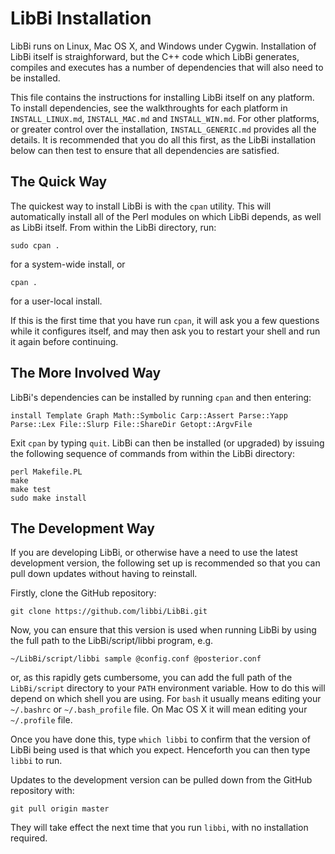 # LibBi Installation

LibBi runs on Linux, Mac OS X, and Windows under Cygwin. Installation of LibBi itself is straighforward, but the C++ code which LibBi generates, compiles and executes has a number of dependencies that will also need to be installed.

This file contains the instructions for installing LibBi itself on any platform. To install dependencies, see the walkthroughts for each platform in `INSTALL_LINUX.md`, `INSTALL_MAC.md` and `INSTALL_WIN.md`. For other platforms, or greater control over the installation, `INSTALL_GENERIC.md` provides all the details. It is recommended that you do all this first, as the LibBi installation below can then test to ensure that all dependencies are satisfied.

## The Quick Way

The quickest way to install LibBi is with the `cpan` utility. This will automatically install all of the Perl modules on which LibBi depends, as well as LibBi itself. From within the LibBi directory, run:

    sudo cpan .
    
for a system-wide install, or

    cpan .
    
for a user-local install.
    
If this is the first time that you have run `cpan`, it will ask you a few questions while it configures itself, and may then ask you to restart your shell and run it again before continuing.

## The More Involved Way

LibBi's dependencies can be installed by running `cpan` and then entering:

    install Template Graph Math::Symbolic Carp::Assert Parse::Yapp Parse::Lex File::Slurp File::ShareDir Getopt::ArgvFile

Exit `cpan` by typing `quit`. LibBi can then be installed (or upgraded) by issuing the following sequence of commands from within the LibBi directory:

    perl Makefile.PL
    make
    make test
    sudo make install

## The Development Way

If you are developing LibBi, or otherwise have a need to use the latest development version, the following set up is recommended so that you can pull down updates without having to reinstall.

Firstly, clone the GitHub repository:

    git clone https://github.com/libbi/LibBi.git
    
Now, you can ensure that this version is used when running LibBi by using the full path to the LibBi/script/libbi program, e.g.

    ~/LibBi/script/libbi sample @config.conf @posterior.conf
    
or, as this rapidly gets cumbersome, you can add the full path of the `LibBi/script` directory to your `PATH` environment variable. How to do this will depend on which shell you are using. For `bash` it usually means editing your `~/.bashrc` or `~/.bash_profile` file. On Mac OS X it will mean editing your `~/.profile` file.

Once you have done this, type `which libbi` to confirm that the version of LibBi being used is that which you expect. Henceforth you can then type `libbi` to run.

Updates to the development version can be pulled down from the GitHub repository with:

    git pull origin master
    
They will take effect the next time that you run `libbi`, with no installation required.
